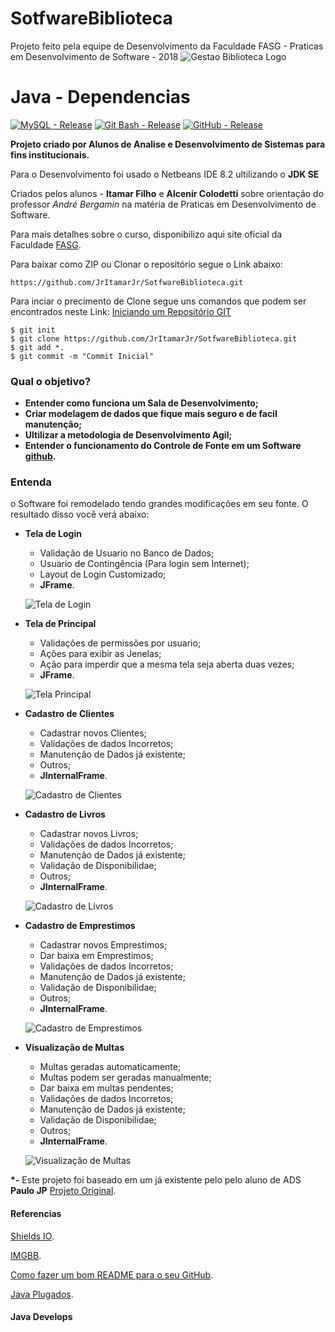 # SotfwareBiblioteca
Projeto feito pela equipe de Desenvolvimento da Faculdade FASG - Praticas em Desenvolvimento de Software - 2018
![Gestao Biblioteca Logo](https://uploaddeimagens.com.br/images/001/731/326/full/fundo.png?1542418881)


# Java - Dependencias #

[![MySQL - Release](https://img.shields.io/badge/MySQL-8.0-blue.svg)](https://www.mysql.com/products/enterprise/database/)
[![Git Bash - Release](https://img.shields.io/badge/Git%20Bash-2.19.1-red.svg)](https://gitforwindows.org/)
[![GitHub - Release](https://img.shields.io/badge/Git-Hub-lightgrey.svg)](https://help.github.com/articles/create-a-repo/)


**Projeto criado por Alunos de Analise e Desenvolvimento de Sistemas para fins institucionais.**

Para o Desenvolvimento foi usado o Netbeans IDE 8.2 ultilizando o **JDK SE**

Criados pelos alunos - **Itamar Filho** e **Alcenir Colodetti** sobre orientação do professor *André Bergamin* na matéria de Praticas em Desenvolvimento de Software.

Para mais detalhes sobre o curso, disponibilizo aqui site oficial da Faculdade [FASG](http://www.iesges.edu.br/index.php?page=cursos.ads).


Para baixar como ZIP ou Clonar o repositório segue o Link abaixo:

    https://github.com/JrItamarJr/SotfwareBiblioteca.git

Para inciar o precimento de Clone segue uns comandos que podem ser encontrados neste Link: [Iniciando um Repositório GIT](https://git-scm.com/book/en/v2/Git-Basics-Getting-a-Git-Repository)

    $ git init
    $ git clone https://github.com/JrItamarJr/SotfwareBiblioteca.git
    $ git add *.
    $ git commit -m "Commit Inicial"
    

### Qual o objetivo? ###
 - **Entender como funciona um Sala de Desenvolvimento;** 
 - **Criar modelagem de dados que fique mais seguro e de facil manutenção;** 
 - **Ultilizar a metodologia de Desenvolvimento Agil;**
 - **Entender o funcionamento do Controle de Fonte em um Software  [github](https://github.com/filoe/cscore).** 
 
### Entenda ###

o Software foi remodelado tendo grandes modificações em seu fonte. O resultado disso você verá abaixo:

- **Tela de Login**
  - Validação de Usuario no Banco de Dados;
  - Usuario de Contingência (Para login sem Internet);
  - Layout de Login Customizado;
  - **JFrame**.
  
  ![Tela de Login](https://image.ibb.co/eA8BQL/Tela-Login.png)
  
- **Tela de Principal**
  - Validações de permissões por usuario;
  - Ações para exibir as Jenelas;
  - Ação para imperdir que a mesma tela seja aberta duas vezes;
  - **JFrame**.
  
  ![Tela Principal](https://image.ibb.co/inPi4f/Tela-Principal.png)
  
- **Cadastro de Clientes**
  - Cadastrar novos Clientes;
  - Validações de dados Incorretos;
  - Manutenção de Dados já existente;
  - Outros;
  - **JInternalFrame**.
  
  ![Cadastro de Clientes](https://image.ibb.co/k8GgQL/Tela-Clientes.png)
  
- **Cadastro de Livros**
  - Cadastrar novos Livros;
  - Validações de dados Incorretos;
  - Manutenção de Dados já existente;
  - Validação de Disponibilidae;
  - Outros;
  - **JInternalFrame**.
  
  ![Cadastro de Livros](https://image.ibb.co/dTZCX0/Tela-Livros.png)
  
- **Cadastro de Emprestimos**
  - Cadastrar novos Emprestimos;
  - Dar baixa em Emprestimos;
  - Validações de dados Incorretos;
  - Manutenção de Dados já existente;
  - Validação de Disponibilidae;
  - Outros;
  - **JInternalFrame**.
  
  ![Cadastro de Emprestimos](https://image.ibb.co/ck6sX0/Tela-Emprestimo.png)
  
- **Visualização de Multas**
  - Multas geradas automaticamente;
  - Multas podem ser geradas manualmente;
  - Dar baixa em multas pendentes;
  - Validações de dados Incorretos;
  - Manutenção de Dados já existente;
  - Validação de Disponibilidae;
  - Outros;
  - **JInternalFrame**.
  
  ![Visualização de Multas](https://image.ibb.co/h5OT5L/Tela-Multas.png)
 


**\*-** Este projeto foi baseado em um já existente pelo pelo aluno de ADS **Paulo JP** [Projeto Original](https://github.com/paulojp-dev/projeto-biblioteca-java).

#### Referencias ####

[Shields IO](https://shields.io/#/).

[IMGBB](https://imgbb.com/).

[Como fazer um bom README para o seu GitHub](http://pichiliani.com.br/como-fazer-um-bom-readme-para-o-seu-github/).

[Java Plugados](https://www.youtube.com/channel/UC_8SElusYdENzVw1Fsk0Nbg).


#### Java Develops ####
